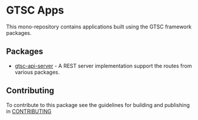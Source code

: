 # GTSC Apps

This mono-repository contains applications built using the GTSC framework packages.

## Packages

- [gtsc-api-server](apps/gtsc-api-server/README.md) - A REST server implementation support the routes from various packages.

## Contributing

To contribute to this package see the guidelines for building and publishing in [CONTRIBUTING](./CONTRIBUTING.md)
